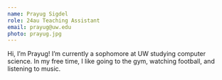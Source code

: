 ```yaml
---
name: Prayug Sigdel
role: 24au Teaching Assistant
email: prayug@uw.edu
photo: prayug.jpg
---
```


Hi, I’m Prayug! I’m currently a sophomore at UW studying computer science. In my free time, I like going to the gym, watching football, and listening to music.
